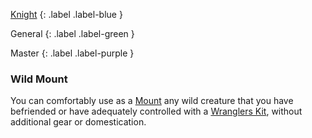 
[Knight](Game/Knight)
{: .label .label-blue }

General
{: .label .label-green }

Master
{: .label .label-purple }

### Wild Mount

You can comfortably use as a [Mount](Mounts) any wild creature that you have befriended or have adequately controlled with a [Wranglers Kit](Game/Example-Gear.md#Wranglers%20Kit), without additional gear or domestication.